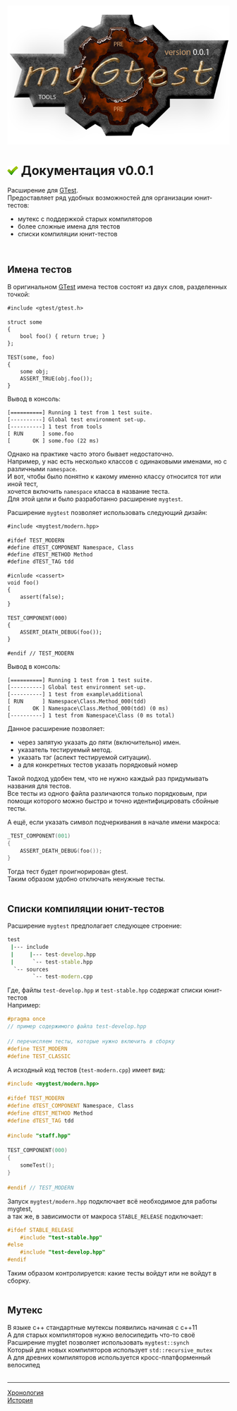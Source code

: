[![logo](logo.png)](../README.md)  

[M]: #main        "головной файл документации"
[H]: ../README.md        "на главную"
[P]: icons/progress.png  "в процессе..."
[S]: icons/success.png   "ошибок не обнаружено"
[GTest]: https://github.com/google/googletest
    
<a name="main"></a>
[![S]][H] Документация v0.0.1
=============================
Расширение для [GTest].  
Предоставляет ряд удобных возможностей для организации юнит-тестов:  
  - мутекс с поддержкой старых компиляторов  
  - более сложные имена для тестов  
  - списки компиляции юнит-тестов  
<br/>

Имена тестов
------------
В оригинальном [GTest] имена тестов состоят из двух слов, разделенных точкой:  

```
#include <gtest/gtest.h>

struct some
{
    bool foo() { return true; }
};

TEST(some, foo)
{
    some obj;
    ASSERT_TRUE(obj.foo());
}
```

Вывод в консоль:  

```
[==========] Running 1 test from 1 test suite.
[----------] Global test environment set-up.
[----------] 1 test from tools
[ RUN      ] some.foo
[       OK ] some.foo (22 ms)
```

Однако на практике часто этого бывает недостаточно.  
Например, у нас есть несколько классов с одинаковыми именами, но с различными `namespace`.  
И вот, чтобы было понятно к какому именно классу относится тот или иной тест,  
хочется включить `namespace` класса в название теста.  
Для этой цели и было разработанно расширение `mygtest`.  

Расширение `mygtest` позволяет использовать следующий дизайн:  

```
#include <mygtest/modern.hpp>

#ifdef TEST_MODERN
#define dTEST_COMPONENT Namespace, Class
#define dTEST_METHOD Method
#define dTEST_TAG tdd

#icnlude <cassert>
void foo()
{
    assert(false);
}

TEST_COMPONENT(000)
{
    ASSERT_DEATH_DEBUG(foo());
}

#endif // TEST_MODERN
```

Вывод в консоль:  

```
[==========] Running 1 test from 1 test suite.
[----------] Global test environment set-up.
[----------] 1 test from example\additional
[ RUN      ] Namespace\Class.Method_000(tdd)
[       OK ] Namespace\Class.Method_000(tdd) (0 ms)
[----------] 1 test from Namespace\Class (0 ms total)
```

Данное расширение позволяет:  
  - через запятую указать до пяти (включительно) имен.  
  - указатель тестируемый метод.  
  - указать тэг (аспект тестируемой ситуации).  
  - а для конкретных тестов указать порядковый номер  

Такой подход удобен тем, что не нужно каждый раз придумывать названия для тестов.  
Все тесты из одного файла различаются только порядковым, при помощи которого
можно быстро и точно идентифицировать сбойные тесты.  

А ещё, если указать символ подчеркивания в начале имени макроса:  
```cpp
_TEST_COMPONENT(001)
{
    ASSERT_DEATH_DEBUG(foo());
}
```

Тогда тест будет проигнорирован gtest.  
Таким образом удобно отключать ненужные тесты.  
<br/>

Списки компиляции юнит-тестов
-----------------------------
Расширение `mygtest` предполагает следующее строение:  
```bat
test
 |--- include
 |     |--- test-develop.hpp
 |      `-- test-stable.hpp
  `-- sources
        `-- test-modern.cpp
```

Где, файлы `test-develop.hpp` и `test-stable.hpp` содержат списки юнит-тестов  
Например:  

```cpp
#pragma once
// пример содержимого файла test-develop.hpp

// перечисляем тесты, которые нужно включить в сборку
#define TEST_MODERN  
#define TEST_CLASSIC 
```

А исходный код тестов (`test-modern.cpp`) имеет вид:  

```cpp
#include <mygtest/modern.hpp>

#ifdef TEST_MODERN
#define dTEST_COMPONENT Namespace, Class
#define dTEST_METHOD Method
#define dTEST_TAG tdd

#include "staff.hpp"

TEST_COMPONENT(000)
{
    someTest();
}

#endif // TEST_MODERN
```

Запуск `mygtest/modern.hpp` подключает всё необходимое для работы mygtest,  
а так же, в зависимости от макроса `STABLE_RELEASE` подключает:  

```cpp
#ifdef STABLE_RELEASE
    #include "test-stable.hpp"
#else
    #include "test-develop.hpp"    
#endif
```
Таким образом контролируется: какие тесты войдут или не войдут в сборку.  
<br/>


Мутекс
------
В языке с++ стандартные мутексы появились начиная с с++11  
А для старых компиляторов нужно велосипедить что-то своё  
Расширение mygtet позволяет использовать `mygtest::synch`  
Который для новых компиляторов использует `std::recursive_mutex`  
А для древних компиляторов используется кросс-платформенный велосипед  
<br/>

--------------------------------------------------------------------------------

[Хронология](chrono.md)  
[История](history.md)  

